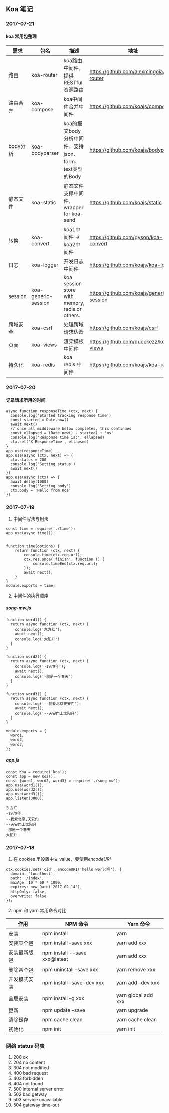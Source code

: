 ## Koa 笔记

### 2017-07-21
#### koa 常用包整理

需求 | 包名 | 描述| 地址
---|---|---|---
路由 | koa-router | koa路由中间件，提供 RESTful 资源路由 | https://github.com/alexmingoia/koa-router
路由合并 | koa-compose | koa中间件合并中间件 | https://github.com/koajs/compose
body分析 | koa-bodyparser| koa的报文body分析中间件，支持json、form、text类型的Body | https://github.com/koajs/bodyparser
静态文件 | koa-static|静态文件支撑中间件, wrapper for koa-send. | https://github.com/koajs/static
转换 | koa-convert | koa1中间件 -> koa2中间件 | https://github.com/gyson/koa-convert
日志 | koa-logger | 开发日志中间件 | https://github.com/koajs/koa-logger
session | koa-generic-session | koa session store with memory, redis or others.|https://github.com/koajs/generic-session
跨域安全 | koa-csrf | 处理跨域请求伪造 | https://github.com/koajs/csrf
页面 | koa-views | 渲染模板中间件 | https://github.com/queckezz/koa-views
持久化 | koa-redis |  koa redis 中间件 | https://github.com/koajs/koa-redis


### 2017-07-20
#### 记录请求所用的时间
```
async function responseTime (ctx, next) {
  console.log('Started tracking response time')
  const started = Date.now()
  await next()
  // once all middleware below completes, this continues
  const ellapsed = (Date.now() - started) + 'ms'
  console.log('Response time is:', ellapsed)
  ctx.set('X-ResponseTime', ellapsed)
}
app.use(responseTime)
app.use(async (ctx, next) => {
  ctx.status = 200
  console.log('Setting status')
  await next()
})
app.use(async (ctx) => {
  await delay(1000)
  console.log('Setting body')
  ctx.body = 'Hello from Koa'
}) 
```

### 2017-07-19
1.  中间件写法与用法
```
const time = require('./time');
app.use(async time());


function time(options) {
    return function (ctx, next) {
        console.time(ctx.req.url);
        ctx.res.once('finish', function () {
            console.timeEnd(ctx.req.url);
        });
        await next();
    }
}
module.exports = time;
```

2. 中间件的执行顺序
##### song-mw.js
```
function word1() {
  return async function (ctx, next) {
    console.log('东方红');
    await next();
    console.log('太阳升')
  }
}

function word2() {
  return async function (ctx, next) {
    console.log('-1979年');
    await next();
    console.log('-那是一个春天')
  }
}

function word3() {
  return async function (ctx, next) {
    console.log('--我爱北京天安门');
    await next();
    console.log('--天安门上太阳升')
  }
}

module.exports = {
  word1,
  word2,
  word3,
};
```
##### app.js
```
const Koa = require('koa');
const app = new Koa();
const {word1, word2, word3} = require('./song-mw');
app.use(word1());
app.use(word2());
app.use(word3());
app.listen(3000);

东方红
-1979年,
--我爱北京,天安门
--天安门上太阳升
-那是一个春天
太阳升
```

### 2017-07-18
1. 在 cookies 里设置中文 value，要使用*encodeURI*
```
ctx.cookies.set('cid', encodeURI('hello world啊'), {
  domain: 'localhost',
  path: '/index',
  maxAge: 10 * 60 * 1000,
  expires: new Date('2017-02-14'),
  httpOnly: false,
  overwrite: false
});
```
2. npm 和 yarn 常用命令对比

作用 | NPM 命令| Yarn 命令
---|---|---
安装 |npm install | yarn
安装某个包 | npm install –save xxx | yarn add xxx
安装最新版包 | npm install --save xxx@latest | yarn add xxx
删除某个包 | npm uninstall –save xxx|yarn remove xxx
开发模式安装 | npm install –save-dev xxx|yarn add –dev xxx
全局安装 | npm install –g xxx | yarn global add xxx
更新 | npm update –save | yarn upgrade
清除缓存 | npm cache clean | yarn cache clean
初始化 | npm init | yarn init

### 网络 status 码表
1. 200 ok
2. 204 no content
3. 304 not modified
4. 400 bad request
5. 403 forbidden
6. 404 not found
7. 500 internal server error
8. 502 bad getway
9. 503 service unavailable
10. 504 gateway time-out